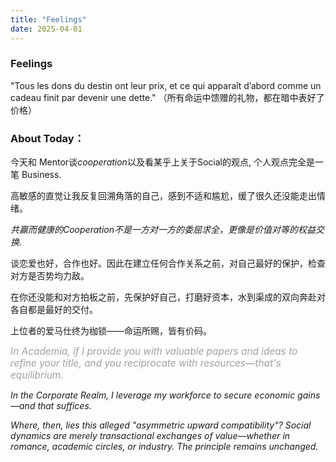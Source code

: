 ```yaml
---
title: "Feelings"
date: 2025-04-01
---
```

###  Feelings
"Tous les dons du destin ont leur prix, et ce qui apparaît d’abord comme un cadeau finit par devenir une dette."
（所有命运中馈赠的礼物，都在暗中表好了价格）

### About Today：

今天和 Mentor谈*cooperation*以及看某乎上关于Social的观点, 个人观点完全是一笔 Business.

高敏感的直觉让我反复回溯角落的自己，感到不适和尴尬，缓了很久还没能走出情绪。

*共赢而健康的Cooperation不是一方对一方的委屈求全，更像是价值对等的权益交换.*

谈恋爱也好，合作也好。因此在建立任何合作关系之前，对自己最好的保护，检查对方是否势均力敌。

在你还没能和对方拍板之前，先保护好自己，打磨好资本，水到渠成的双向奔赴对各自都是最好的交付。

上位者的爱马仕终为枷锁——命运所赐，皆有价码。

*<span style="color: #a0a0a0; font-size: 1.1em">In Academia, if I provide you with valuable papers and ideas to refine your title, and you reciprocate with resources—that's equilibrium.*  

*In the Corporate Realm, I leverage my workforce to secure economic gains—and that suffices.*  

*Where, then, lies this alleged "asymmetric upward compatibility"? Social dynamics are merely transactional exchanges of value—whether in romance, academic circles, or industry. The principle remains unchanged.</span>*

